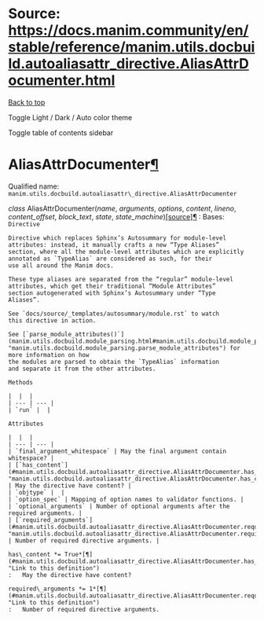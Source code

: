 # Source: https://docs.manim.community/en/stable/reference/manim.utils.docbuild.autoaliasattr_directive.AliasAttrDocumenter.html

[Back to top](#)

Toggle Light / Dark / Auto color theme

Toggle table of contents sidebar

AliasAttrDocumenter[¶](#aliasattrdocumenter "Link to this heading")
===================================================================

Qualified name: `manim.utils.docbuild.autoaliasattr\_directive.AliasAttrDocumenter`

*class* AliasAttrDocumenter(*name*, *arguments*, *options*, *content*, *lineno*, *content\_offset*, *block\_text*, *state*, *state\_machine*)[[source]](../_modules/manim/utils/docbuild/autoaliasattr_directive.html#AliasAttrDocumenter)[¶](#manim.utils.docbuild.autoaliasattr_directive.AliasAttrDocumenter "Link to this definition")
:   Bases: `Directive`

    Directive which replaces Sphinx’s Autosummary for module-level
    attributes: instead, it manually crafts a new “Type Aliases”
    section, where all the module-level attributes which are explicitly
    annotated as `TypeAlias` are considered as such, for their
    use all around the Manim docs.

    These type aliases are separated from the “regular” module-level
    attributes, which get their traditional “Module Attributes”
    section autogenerated with Sphinx’s Autosummary under “Type
    Aliases”.

    See `docs/source/_templates/autosummary/module.rst` to watch
    this directive in action.

    See [`parse_module_attributes()`](manim.utils.docbuild.module_parsing.html#manim.utils.docbuild.module_parsing.parse_module_attributes "manim.utils.docbuild.module_parsing.parse_module_attributes") for more information on how
    the modules are parsed to obtain the `TypeAlias` information
    and separate it from the other attributes.

    Methods

    |  |  |
    | --- | --- |
    | `run` |  |

    Attributes

    |  |  |
    | --- | --- |
    | `final_argument_whitespace` | May the final argument contain whitespace? |
    | [`has_content`](#manim.utils.docbuild.autoaliasattr_directive.AliasAttrDocumenter.has_content "manim.utils.docbuild.autoaliasattr_directive.AliasAttrDocumenter.has_content") | May the directive have content? |
    | `objtype` |  |
    | `option_spec` | Mapping of option names to validator functions. |
    | `optional_arguments` | Number of optional arguments after the required arguments. |
    | [`required_arguments`](#manim.utils.docbuild.autoaliasattr_directive.AliasAttrDocumenter.required_arguments "manim.utils.docbuild.autoaliasattr_directive.AliasAttrDocumenter.required_arguments") | Number of required directive arguments. |

    has\_content *= True*[¶](#manim.utils.docbuild.autoaliasattr_directive.AliasAttrDocumenter.has_content "Link to this definition")
    :   May the directive have content?

    required\_arguments *= 1*[¶](#manim.utils.docbuild.autoaliasattr_directive.AliasAttrDocumenter.required_arguments "Link to this definition")
    :   Number of required directive arguments.